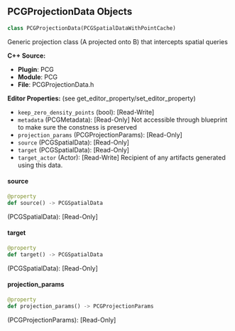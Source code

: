 ## PCGProjectionData Objects

```python
class PCGProjectionData(PCGSpatialDataWithPointCache)
```

Generic projection class (A projected onto B) that intercepts spatial queries

**C++ Source:**

- **Plugin**: PCG
- **Module**: PCG
- **File**: PCGProjectionData.h

**Editor Properties:** (see get_editor_property/set_editor_property)

- ``keep_zero_density_points`` (bool):  [Read-Write]
- ``metadata`` (PCGMetadata):  [Read-Only] Not accessible through blueprint to make sure the constness is preserved
- ``projection_params`` (PCGProjectionParams):  [Read-Only]
- ``source`` (PCGSpatialData):  [Read-Only]
- ``target`` (PCGSpatialData):  [Read-Only]
- ``target_actor`` (Actor):  [Read-Write] Recipient of any artifacts generated using this data.

<a id="unreal.PCGProjectionData.source"></a>

#### source

```python
@property
def source() -> PCGSpatialData
```

(PCGSpatialData):  [Read-Only]

<a id="unreal.PCGProjectionData.target"></a>

#### target

```python
@property
def target() -> PCGSpatialData
```

(PCGSpatialData):  [Read-Only]

<a id="unreal.PCGProjectionData.projection_params"></a>

#### projection_params

```python
@property
def projection_params() -> PCGProjectionParams
```

(PCGProjectionParams):  [Read-Only]

<a id="unreal.PCGBaseTextureData"></a>